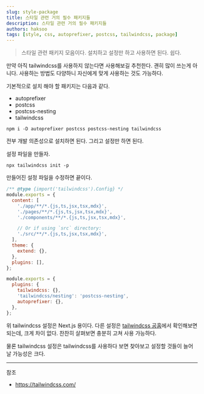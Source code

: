 ```yaml
---
slug: style-package
title: 스타일 관련 거의 필수 패키지들
description: 스타일 관련 거의 필수 패키지들
authors: haksoo
tags: [style, css, autoprefixer, postcss, tailwindcss, package]
---
```


> 스타일 관련 패키지 모음이다. 설치하고 설정만 하고 사용하면 된다. 쉽다.

만약 아직 tailwindcss를 사용하지 않는다면 사용해보길 추천한다. 괜히 많이 쓰는게 아니다. 사용하는 방법도 다양하니 자신에게 맞게 사용하는 것도 가능하다.

기본적으로 설치 해야 할 패키지는 다음과 같다.

<!-- truncate -->

- autoprefixer
- postcss
- postcss-nesting
- tailwindcss

```shell
npm i -D autoprefixer postcss postcss-nesting tailwindcss
```

전부 개발 의존성으로 설치하면 된다.
그리고 설정만 하면 된다.

설정 파일을 만들자.

```shell
npx tailwindcss init -p
```

만들어진 설정 파일을 수정하면 끝이다.

```js title="tailwind.config.js"
/** @type {import('tailwindcss').Config} */
module.exports = {
  content: [
    './app/**/*.{js,ts,jsx,tsx,mdx}',
    './pages/**/*.{js,ts,jsx,tsx,mdx}',
    './components/**/*.{js,ts,jsx,tsx,mdx}',

    // Or if using `src` directory:
    './src/**/*.{js,ts,jsx,tsx,mdx}',
  ],
  theme: {
    extend: {},
  },
  plugins: [],
};
```

```js title="postcss.config.js"
module.exports = {
  plugins: {
    tailwindcss: {},
    'tailwindcss/nesting': 'postcss-nesting',
    autoprefixer: {},
  },
};
```

위 tailwindcss 설정은 Next.js 용이다. 다른 설정은 [tailwindcss 공홈](https://tailwindcss.com/)에서 확인해보면 되는데, 크게 차이 없다. 찬찬히 살펴보면 충분히 고쳐 사용 가능하다.

물론 tailwindcss 설정은 tailwindcss를 사용하다 보면 찾아보고 설정할 것들이 늘어날 가능성은 크다.

---

참조

- https://tailwindcss.com/
